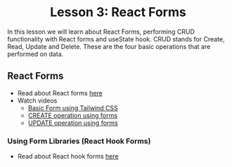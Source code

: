 <h1 align="center">Lesson 3: React Forms</h1>

In this lesson we will learn about React Forms, performing CRUD functionality with React forms and useState hook.
CRUD stands for Create, Read, Update and Delete. These are the four basic operations that are performed on data.

## React Forms
- Read about React forms <a href="https://www.robinwieruch.de/react-form/">here</a>
- Watch videos
  - <a href="https://www.youtube.com/watch?v=QaNgdTECwLg&list=PL_c9BZzLwBRKFRIBWEWYCnV4Lk9HE3eYJ&index=12">Basic Form using Tailwind CSS</a>
  - <a href="https://www.youtube.com/watch?v=ShR5Y4yYklo&list=PL_c9BZzLwBRKFRIBWEWYCnV4Lk9HE3eYJ&index=15">CREATE operation using forms</a>
  - <a href="https://www.youtube.com/watch?v=zW-uSq9Gha8&list=PL_c9BZzLwBRKFRIBWEWYCnV4Lk9HE3eYJ&index=14">UPDATE operation using forms</a>

### Using Form Libraries (React Hook Forms)
- Read about React hook forms <a href="https://react-hook-form.com/">here</a>

